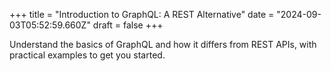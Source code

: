 +++
title = "Introduction to GraphQL: A REST Alternative"
date = "2024-09-03T05:52:59.660Z"
draft = false
+++

  Understand the basics of GraphQL and how it differs from REST APIs, with practical examples to get you started.
        